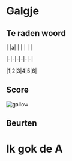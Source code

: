 # Galgje

## Te raden woord

| |a| | | | | |

|-|-|-|-|-|-|

|1|2|3|4|5|6|

## Score
![gallow](./images/1.png)

## Beurten
# Ik gok de A